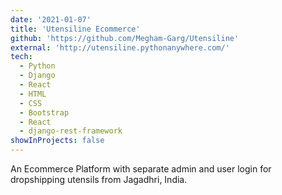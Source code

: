 ```yaml
---
date: '2021-01-07'
title: 'Utensiline Ecommerce'
github: 'https://github.com/Megham-Garg/Utensiline'
external: 'http://utensiline.pythonanywhere.com/'
tech:
  - Python
  - Django
  - React
  - HTML
  - CSS
  - Bootstrap
  - React
  - django-rest-framework
showInProjects: false
---
```


An Ecommerce Platform with separate admin and user login for dropshipping utensils from Jagadhri, India.
